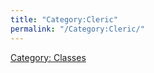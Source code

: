 ```yaml
---
title: "Category:Cleric"
permalink: "/Category:Cleric/"
---
```


[Category: Classes](Category:_Classes "wikilink")